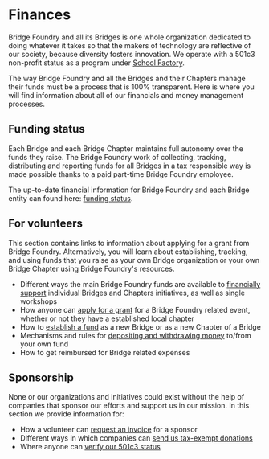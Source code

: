 # Finances

Bridge Foundry and all its Bridges is one whole organization dedicated to doing whatever it takes so that the makers of technology are reflective of our society, because diversity fosters innovation. We operate with a 501c3 non-profit status as a program under [School Factory](http://schoolfactory.org).   

The way Bridge Foundry and all the Bridges and their Chapters manage their funds must be a process that is 100% transparent. Here is where you will find information about all of our financials and money management processes.

## Funding status
Each Bridge and each Bridge Chapter maintains full autonomy over the funds they raise. The Bridge Foundry work of collecting, tracking, distributing and reporting funds for all Bridges in a tax responsible way is made possible thanks to a paid part-time Bridge Foundry employee.

The up-to-date financial information for Bridge Foundry and each Bridge entity can found here: [funding status](funding_status.md).

## For volunteers
This section contains links to information about applying for a grant from Bridge Foundry. Alternatively, you will learn about establishing, tracking, and using funds that you raise as your own Bridge organization or your own Bridge Chapter using Bridge Foundry's resources.

- Different ways the main Bridge Foundry funds are available to [financially support](financial_support.md) individual Bridges and Chapters initiatives, as well as single workshops
- How anyone can [apply for a grant](apply_for_grant.md) for a Bridge Foundry related event, whether or not they have a established local chapter
- How to [establish a fund](establish_new_fund.md) as a new Bridge or as a new Chapter of a Bridge
- Mechanisms and rules for [depositing and withdrawing money](deposit_withdrawal.md) to/from your own fund
- How to get reimbursed for Bridge related expenses

## Sponsorship
None or our organizations and initiatives could exist without the help of companies that sponsor our efforts and support us in our mission. In this section we provide information for:

- How a volunteer can [request an invoice](/sponsorship/request_invoice.md) for a sponsor
- Different ways in which companies can [send us tax-exempt donations](/sponsorship/send_donations.md)
- Where anyone can [verify our 501c3 status](/sponsorship/verify_501c3_status.md)
